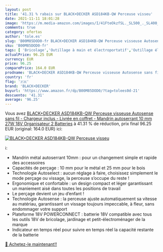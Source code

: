 ```yaml
---
layout: post
title: '41.31 % rabais sur BLACK+DECKER ASD184KB-QW Perceuse visseu'
date: 2021-11-11 18:01:28
image: 'https://m.media-amazon.com/images/I/41FteOkzfSL._SL500_._SL400_.jpg'
comments: true
category: ofertas
author: 'tole.es'
slug: 'B00M85DOD0-fr BLACK+DECKER ASD184KB-QW Perceuse visseuse Autosense sans...'
sku: 'B00M85DOD0-fr'
tags: [ 'Bricolage','Outillage à main et électroportatif','Outillage électroportatif','Perceuse-visseuse','Perceuses','black+decker', ]
actualPrice: 96.25 EUR
currency: EUR
price: 96.25
comparePrice: 164.0 EUR
prodname: 'BLACK+DECKER ASD184KB-QW Perceuse visseuse Autosense sans fil - Chargeur inclus - Livrée en coffret - Mandrin autoserrant 10 mm 27W  18V  Organisateur  2 Batteries'
country: 'fr'
flag: '🇫🇷'
brand: 'BLACK+DECKER'
buyurl: 'https://www.amazon.fr/dp/B00M85DOD0/?tag=tolees0d-21'
descuento: '41.31'
average: '96.25'
---
```


Vous avez [BLACK+DECKER ASD184KB-QW Perceuse visseuse Autosense sans fil - Chargeur inclus - Livrée en coffret - Mandrin autoserrant 10 mm 27W  18V  Organisateur  2 Batteries](https://www.amazon.fr/dp/B00M85DOD0/?tag=tolees0d-21)  à  41.31 % de réduction, prix final  96.25 EUR (original: 164.0 EUR) ici:

[![BLACK+DECKER ASD184KB-QW Perceuse visseu](https://m.media-amazon.com/images/I/41FteOkzfSL._SL500_._SL400_.jpg)](https://www.amazon.fr/dp/B00M85DOD0/?tag=tolees0d-21)

ℹ️:

- Mandrin métal autoserrant 10mm : pour un changement simple et rapide des accessoires
- Capacités de perçage : 10 mm pour le métal et 25 mm pour le bois
- Technologie Autoselect : aucun réglage à faire, choisissez simplement le mode perçage ou vissage, la perceuse s’occupe du reste !
- Ergonomique et confortable : un design compact et léger garantissant un maniement aisé dans toutes les positions de travail
- Le perçage devient un jeu d’enfant !
- Technologie Autosense : la perceuse ajuste automatiquement sa vitesse au matériau, garantissant un vissage toujours impeccable, à fleur, sans endommager votre support
- Plateforme 18V POWERCONNECT : batterie 18V compatible avec tous les outils 18V de bricolage, jardinage et petit-électroménager de la marque
- Indicateur en temps réel pour suivre en temps réel la capacité restante de la batterie

[🛒 Achetez-le maintenant!!](https://www.amazon.fr/dp/B00M85DOD0/?tag=tolees0d-21)
